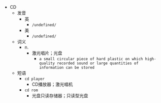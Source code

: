 - CD
  - 发音
    - 英
      - `/undefined/`
    - 美
      - `/undefined/`
  - 词义
    - n.
      - 激光唱片；光盘
        - `a small circular piece of hard plastic on which high-quality recorded sound or large quantities of information can be stored`
  - 短语
    - `cd player`
      - CD播放器；激光唱机 
    - `cd rom`
      - 光盘只读存储器；只读型光盘 
